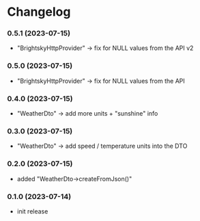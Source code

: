 # Changelog

### 0.5.1 (2023-07-15)

- "BrightskyHttpProvider" -> fix for NULL values from the API v2

### 0.5.0 (2023-07-15)

- "BrightskyHttpProvider" -> fix for NULL values from the API

### 0.4.0 (2023-07-15)

- "WeatherDto" -> add more units + "sunshine" info

### 0.3.0 (2023-07-15)

- "WeatherDto" -> add speed / temperature units into the DTO

### 0.2.0 (2023-07-15)

- added "WeatherDto->createFromJson()"

### 0.1.0 (2023-07-14)

- init release
